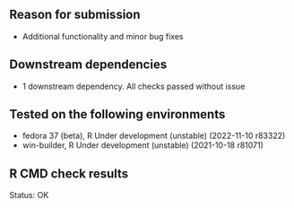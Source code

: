 ## Reason for submission
* Additional functionality and minor bug fixes

## Downstream  dependencies
* 1 downstream dependency. All checks passed without issue

## Tested on the following environments
* fedora 37 (beta), R Under development (unstable) (2022-11-10 r83322)
* win-builder, R Under development (unstable) (2021-10-18 r81071)

## R CMD check results
Status: OK


